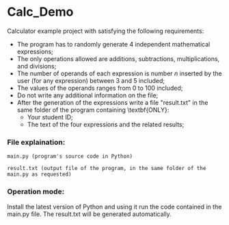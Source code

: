 # Calc_Demo

Calculator example project with satisfying the following requirements:
- The program has to randomly generate 4 independent mathematical expressions;
- The only operations allowed are additions, subtractions, multiplications, and divisions;
- The number of operands of each expression is number $n$ inserted by the user (for any expression) between 3 and 5 included;
- The values of the operands ranges from 0 to 100 included;
- Do not write any additional information on the file;
- After the generation of the expressions write a file "result.txt" in the same folder of the program containing \textbf{ONLY}:
	- Your student ID;
	- The text of the four expressions and the related results;

### File explaination:

	main.py (program's source code in Python)
	
	result.txt (output file of the program, in the same folder of the main.py as requested)
    
### Operation mode:

Install the latest version of Python and using it run the code contained in the main.py file. The result.txt will be generated automatically.
